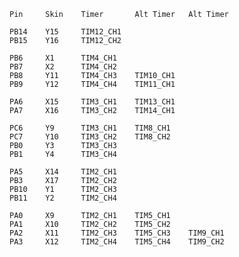     Pin 	Skin	Timer		Alt Timer	Alt Timer

    PB14	Y15		TIM12_CH1
    PB15	Y16		TIM12_CH2

    PB6		X1		TIM4_CH1
    PB7		X2		TIM4_CH2
    PB8		Y11		TIM4_CH3	TIM10_CH1
    PB9		Y12		TIM4_CH4	TIM11_CH1

    PA6		X15		TIM3_CH1	TIM13_CH1
    PA7		X16		TIM3_CH2	TIM14_CH1

    PC6		Y9		TIM3_CH1	TIM8_CH1
    PC7		Y10		TIM3_CH2	TIM8_CH2
    PB0		Y3		TIM3_CH3
    PB1		Y4		TIM3_CH4

    PA5		X14		TIM2_CH1
    PB3		X17		TIM2_CH2
    PB10	Y1		TIM2_CH3
    PB11	Y2		TIM2_CH4

    PA0		X9		TIM2_CH1	TIM5_CH1
    PA1		X10		TIM2_CH2	TIM5_CH2
    PA2		X11		TIM2_CH3	TIM5_CH3	TIM9_CH1
    PA3		X12		TIM2_CH4	TIM5_CH4	TIM9_CH2